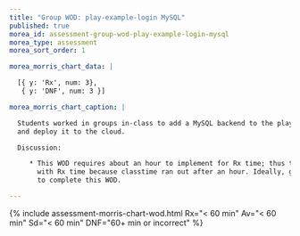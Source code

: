 ```yaml
---
title: "Group WOD: play-example-login MySQL"
published: true
morea_id: assessment-group-wod-play-example-login-mysql
morea_type: assessment
morea_sort_order: 1

morea_morris_chart_data: |

  [{ y: 'Rx', num: 3},
   { y: 'DNF', num: 3 }]

morea_morris_chart_caption: |

  Students worked in groups in-class to add a MySQL backend to the play-example-login system 
  and deploy it to the cloud.

  Discussion:

     * This WOD requires about an hour to implement for Rx time; thus the groups either finished or DNF'd
       with Rx time because classtime ran out after an hour. Ideally, groups would have had up to 90 minutes
       to complete this WOD.

---
```


{%  include assessment-morris-chart-wod.html Rx="< 60 min" Av="< 60 min" Sd="< 60 min" DNF="60+ min or incorrect"  %}


